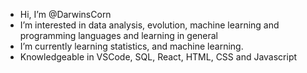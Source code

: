 -  Hi, I’m @DarwinsCorn
-  I’m interested in data analysis, evolution, machine learning and programming languages and learning in general
-  I’m currently learning statistics, and machine learning.
-  Knowledgeable in VSCode, SQL, React, HTML, CSS and Javascript
